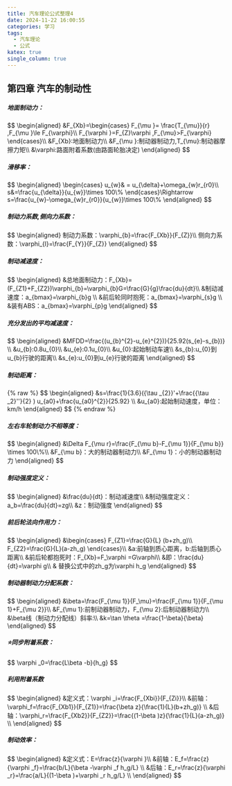 ```yaml
---
title: 汽车理论公式整理4
date: 2024-11-22 16:00:55
categories: 学习
tags:
  - 汽车理论
  - 公式
katex: true
single_column: true
---
```

## 第四章 汽车的制动性

<!--more-->

##### 地面制动力：
<div>
$$
\begin{aligned}
&F_{Xb}=\begin{cases}
 F_{\mu }= \frac{T_{\mu}}{r} ,F_{\mu }\le F_{\varphi}\\
 F_{\varphi }=F_{Z}\varphi ,F_{\mu}>F_{\varphi}
\end{cases}\\
&F_{Xb}:地面制动力\\
&F_{\mu }:制动器制动力,T_{\mu}:制动器摩擦力矩\\
&\varphi:路面附着系数(由路面轮胎决定)
\end{aligned}
$$
</div>

##### 滑移率：
<div>
$$
\begin{aligned}
\begin{cases}
 u_{w}& = u_{\delta}+\omega_{w}r_{r0}\\
s&=\frac{u_{\delta}}{u_{w}}\times 100\% 
\end{cases}\Rightarrow s=\frac{u_{w}-\omega_{w}r_{r0}}{u_{w}}\times 100\% 
\end{aligned}
$$
</div>

##### 制动力系数,侧向力系数：
<div>
$$
\begin{aligned}
制动力系数：\varphi_{b}=\frac{F_{Xb}}{F_{Z}}\\
侧向力系数：\varphi_{l}=\frac{F_{Y}}{F_{Z}}
\end{aligned}
$$
</div>

##### 制动减速度：
<div>
$$
\begin{aligned}
&总地面制动力：F_{Xb}=(F_{Z1}+F_{Z2})\varphi_{b}=\varphi_{b}G=\frac{G}{g}\frac{du}{dt}\\
&制动减速度：a_{bmax}=\varphi_{b}g \\
&前后轮同时抱死：a_{bmax}=\varphi_{s}g \\
&装有ABS：a_{bmax}=\varphi_{p}g
\end{aligned}
$$
</div>

##### 充分发出的平均减速度：
<div>
$$
\begin{aligned}
&MFDD=\frac{(u_{b}^{2}-u_{e}^{2})}{25.92(s_{e}-s_{b})} \\
&u_{b}:0.8u_{0}\\
&u_{e}:0.1u_{0}\\
&u_{0}:起始制动车速\\
&s_{b}:u_{0}到u_{b}行驶的距离\\
&s_{e}:u_{0}到u_{e}行驶的距离
\end{aligned}
$$
</div>

##### 制动距离：
<div>
{% raw %}
$$
\begin{aligned}
&s=\frac{1}{3.6}({\tau _{2}}'+\frac{{\tau _2}''}{2} ) u_{a0}+\frac{u_{a0}^{2}}{25.92} \\
&u_{a0}:起始制动速度，单位：km/h
\end{aligned}
$$
{% endraw %}
</div>

##### 左右车轮制动力不相等度：
<div>
$$
\begin{aligned}
&\Delta F_{\mu r}=\frac{F_{\mu b}-F_{\mu 1}}{F_{\mu b}} \times 100\%\\
&F_{\mu b}：大的制动器制动力\\
&F_{\mu 1}：小的制动器制动力
\end{aligned}
$$
</div>

##### 制动强度定义：
<div>
$$
\begin{aligned}
&\frac{du}{dt}：制动减速度\\
&制动强度定义：a_b=\frac{du}{dt}=zg\\
&z：制动强度 
\end{aligned}
$$
</div>

##### 前后轮法向作用力：
<div>
$$
\begin{aligned}
&\begin{cases}
F_{Z1}=\frac{G}{L} (b+zh_g)\\
F_{Z2}=\frac{G}{L}(a-zh_g)
\end{cases}\\
&a:前轴到质心距离，b:后轴到质心距离\\
&前后轮都抱死时：F_{Xb}=F_\varphi =G\varphi\\
&即：\frac{du}{dt}=\varphi g\\
& 替换公式中的zh_g为\varphi h_g 
\end{aligned}
$$
</div>

##### 制动器制动力分配系数：
<div>
$$
\begin{aligned}
&\beta=\frac{F_{\mu 1}}{F_\mu}=\frac{F_{\mu 1}}{F_{\mu 1}+F_{\mu 2}}\\
&F_{\mu 1}:前制动器制动力，F_{\mu 2}:后制动器制动力\\
&\beta线（制动力分配线）斜率:\\
&k=\tan \theta =\frac{1-\beta}{\beta} 
\end{aligned}
$$
</div>

##### ⭐同步附着系数：
<div>
$$
\varphi _0=\frac{L\beta -b}{h_g}
$$
</div>

##### 利用附着系数
<div>
$$
\begin{aligned}
&定义式：\varphi _i=\frac{F_{Xbi}}{F_{Zi}}\\
&前轴：\varphi_f=\frac{F_{Xb1}}{F_{Z1}}=\frac{\beta z}{\frac{1}{L}(b+zh_g)} \\
&后轴：\varphi_r=\frac{F_{Xb2}}{F_{Z2}}=\frac{(1-\beta )z}{\frac{1}{L}(a-zh_g)} \\
\end{aligned}
$$
</div>

##### 制动效率：
<div>
$$
\begin{aligned}
&定义式：E=\frac{z}{\varphi }\\
&前轴：E_f=\frac{z}{\varphi _f}=\frac{b/L}{\beta -\varphi _f h_g/L} \\
&后轴：E_r=\frac{z}{\varphi _r}=\frac{a/L}{(1-\beta )+\varphi _r h_g/L} \\
\end{aligned}
$$
</div>